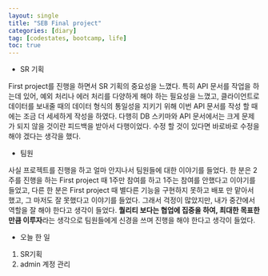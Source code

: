 ```yaml
---
layout: single
title: "SEB Final project"
categories: [diary]
tag: [codestates, bootcamp, life]
toc: true
---
```


- SR 기획

First project를 진행을 하면서 SR 기획의 중요성을 느꼈다. 특히 API 문서를 작업을 하는데 있어, 예외 처리나 에러 처리를 다양하게 해야 하는 필요성을 느꼈고, 클라이언트로 데이터를 보내줄 때의 데이터 형식의 통일성을 지키기 위해 이번 API 문서를 작성 할 때에는 조금 더 세세하게 작성을 하였다. 다행히 DB 스키마와 API 문서에서는 크게 문제가 되지 않을 것이란 피드백을 받아서 다행이었다. 수정 할 것이 있다면 바로바로 수정을 해야 겠다는 생각을 했다.

- 팀원

사실 프로젝트를 진행을 하고 얼마 안지나서 팀원들에 대한 이야기를 들었다. 한 분은 2주를 진행을 하는 First project 때 1주만 참여를 하고 1주는 참여를 안했다고 이야기를 들었고, 다른 한 분은 First project 때 별다른 기능을 구현하지 못하고 배포 만 맡아서 했고, 그 마저도 잘 못했다고 이야기를 들었다. 그래서 걱정이 많았지만, 내가 중간에서 역할을 잘 해야 한다고 생각이 들었다. **퀄리티 보다는 협업에 집중을 하여, 최대한 목표한 만큼 이루자**라는 생각으로 팀원들에게 신경을 쓰며 진행을 해야 한다고 생각이 들었다.

- 오늘 한 일

1.  SR기획
2.  admin 계정 관리
